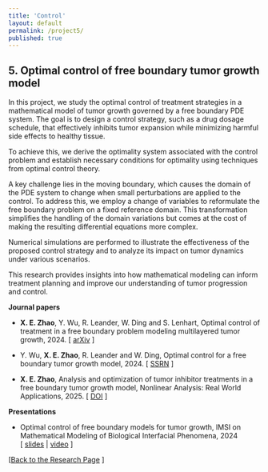 ```yaml
---
title: 'Control'
layout: default
permalink: /project5/
published: true
---
```


## 5. Optimal control of free boundary tumor growth model

In this project, we study the optimal control of treatment strategies in a mathematical model of tumor growth governed by a free boundary PDE system. The goal is to design a control strategy, such as a drug dosage schedule, that effectively inhibits tumor expansion while minimizing harmful side effects to healthy tissue.

To achieve this, we derive the optimality system associated with the control problem and establish necessary conditions for optimality using techniques from optimal control theory.

A key challenge lies in the moving boundary, which causes the domain of the PDE system to change when small perturbations are applied to the control. To address this, we employ a change of variables to reformulate the free boundary problem on a fixed reference domain. This transformation simplifies the handling of the domain variations but comes at the cost of making the resulting differential equations more complex.

Numerical simulations are performed to illustrate the effectiveness of the proposed control strategy and to analyze its impact on tumor dynamics under various scenarios.

This research provides insights into how mathematical modeling can inform treatment planning and improve our understanding of tumor progression and control.



<b>Journal papers</b>

* <b>X. E. Zhao</b>, Y. Wu, R. Leander, W. Ding and S. Lenhart, Optimal control of treatment in a free boundary problem modeling multilayered tumor growth, 2024. [&nbsp;<a href="https://arxiv.org/abs/2410.14114">arXiv</a>&nbsp;]

* Y. Wu, <b>X. E. Zhao</b>, R. Leander and W. Ding, Optimal control for a free boundary tumor growth model, 2024. [&nbsp;<a href="http://dx.doi.org/10.2139/ssrn.4951382">SSRN</a>&nbsp;]

* <b>X. E. Zhao</b>, Analysis and optimization of tumor inhibitor treatments in a free boundary tumor growth model, Nonlinear Analysis: Real World Applications, 2025. [&nbsp;<a href="https://authors.elsevier.com/a/1l7LJ5Dp%7E-tRtU">DOI</a>&nbsp;]


<b> Presentations</b>

* Optimal control of free boundary models for tumor growth, IMSI on Mathematical Modeling of Biological Interfacial Phenomena, 2024 [&nbsp;<a href="https://drive.google.com/file/d/1zLaBsVgg67NRiFnbJDwrXSF6IR4CMNyb/view?usp=sharing">slides</a> |
    <a href="https://www.imsi.institute/videos/optimal-control-of-free-boundary-models-for-tumor-growth/">video</a>&nbsp;]

[<a href="{{site.baseurl}}/research">Back to the Research Page</a> ]
